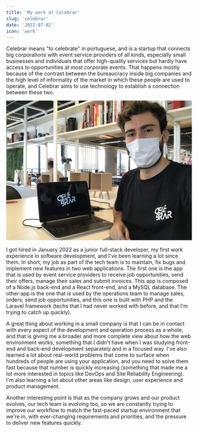```yaml
---
title: 'My work at Celebrar'
slug: 'celebrar'
date: '2022-07-02'
icon: 'work'
---
```



Celebrar means "to celebrate" in portuguese, and is a startup that connects big corporations with event service providers of all kinds, especially small businesses and individuals that offer high-quality services but hardly have access to opportunities at most corporate events. That happens mostly because of the contrast between the bureaucracy inside big companies and the high level of informality of the market in which these people are used to operate, and Celebrar aims to use technology to establish a connection between these two.

![My work at Celebrar](./images/celebrar1.jpg)

I got hired in January 2022 as a junior full-stack developer, my first work experience in software development, and I've been learning a lot since them. In short, my job as part of the tech team is to maintain, fix bugs and implement new features in two web applications. The first one is the app that is used by event service providers to receive job opportunities, send their offers, manage their sales and submit invoices. This app is composed of a Node.js back-end and a React front-end, and a MySQL database. The other app is the one that is used by the operations team to manage sales, orders, send job opportunities, and this one is built with PHP and the Laravel framework (techs that I had never worked with before, and that I'm trying to catch up quickly).

A great thing about working in a small company is that I can be in contact with every aspect of the development and operation process as a whole, and that is giving me a broader and more complete view about how the web environment works, something that I didn't have when I was studying front-end and back-end development separately and in a focused way. I've also learned a lot about real-world problems that come to surface when hundreds of people are using your application, and you need to solve them fast because that number is quickly increasing (something that made me a lot more interested in topics like DevOps and Site Reliability Engineering). I'm also learning a lot about other areas like design, user experience and product management.

Another interesting point is that as the company grows and our product evolves, our tech team is evolving too, so we are constantly trying to improve our workflow to match the fast-paced startup environment that we're in, with ever-changing requirements and priorities, and the pressure to deliver new features quickly.






